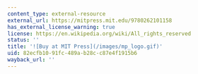 ```yaml
---
content_type: external-resource
external_url: https://mitpress.mit.edu/9780262101158
has_external_license_warning: true
license: https://en.wikipedia.org/wiki/All_rights_reserved
status: ''
title: '![Buy at MIT Press](/images/mp_logo.gif)'
uid: 82ecfb10-91fc-489a-b28c-c87e4f1915b6
wayback_url: ''
---
```

